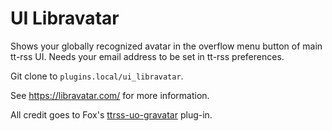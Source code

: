 UI Libravatar
=============

Shows your globally recognized avatar in the overflow menu button of
main tt-rss UI. Needs your email address to be set in tt-rss preferences.

Git clone to ``plugins.local/ui_libravatar``.

See https://libravatar.com/ for more information.


All credit goes to Fox's [ttrss-uo-gravatar](https://git.tt-rss.org/fox/ttrss-ui-gravatar) plug-in.
